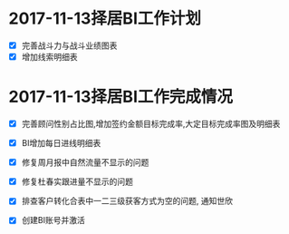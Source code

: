 # 2017-11-13择居BI工作计划
- [x] 完善战斗力与战斗业绩图表
- [x] 增加线索明细表

# 2017-11-13择居BI工作完成情况

- [x] 完善顾问性别占比图,增加签约金额目标完成率,大定目标完成率图及明细表
- [x] BI增加每日进线明细表
- [x] 修复周月报中自然流量不显示的问题
- [x] 修复杜春实跟进量不显示的问题
- [x] 排查客户转化合表中一二三级获客方式为空的问题, 通知世欣
- [x] 创建BI账号并激活

